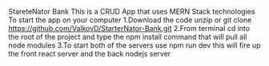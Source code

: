 StareteNator Bank
This is a CRUD App that uses MERN Stack technologies
To start the app on your computer 
1.Download the code unzip or git clone https://github.com/ValkovD/StarterNator-Bank.git
2.From terminal cd into the root of the project and type the npm install command that will pull all node modules
3.To start both of the servers use npm run dev this will fire up the front react server and the back nodejs server
